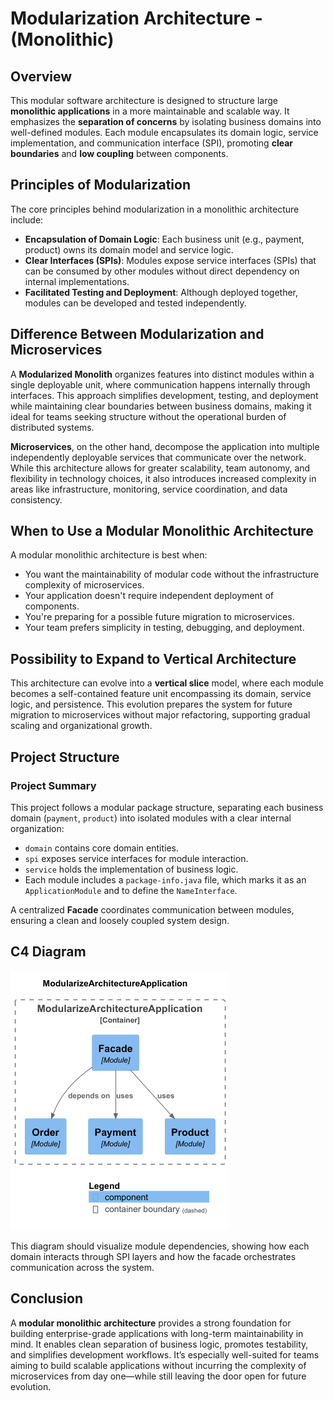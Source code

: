 # Modularization Architecture - (Monolithic)

## Overview

This modular software architecture is designed to structure large **monolithic applications** in a more maintainable and scalable way. It emphasizes the **separation of concerns** by isolating business domains into well-defined modules. Each module encapsulates its domain logic, service implementation, and communication interface (SPI), promoting **clear boundaries** and **low coupling** between components.

## Principles of Modularization

The core principles behind modularization in a monolithic architecture include:

- **Encapsulation of Domain Logic**: Each business unit (e.g., payment, product) owns its domain model and service logic.
- **Clear Interfaces (SPIs)**: Modules expose service interfaces (SPIs) that can be consumed by other modules without direct dependency on internal implementations.
- **Facilitated Testing and Deployment**: Although deployed together, modules can be developed and tested independently.

## Difference Between Modularization and Microservices

A **Modularized Monolith** organizes features into distinct modules within a single deployable unit, where communication happens internally through interfaces. This approach simplifies development, testing, and deployment while maintaining clear boundaries between business domains, making it ideal for teams seeking structure without the operational burden of distributed systems.

**Microservices**, on the other hand, decompose the application into multiple independently deployable services that communicate over the network. While this architecture allows for greater scalability, team autonomy, and flexibility in technology choices, it also introduces increased complexity in areas like infrastructure, monitoring, service coordination, and data consistency.

## When to Use a Modular Monolithic Architecture

A modular monolithic architecture is best when:

- You want the maintainability of modular code without the infrastructure complexity of microservices.
- Your application doesn't require independent deployment of components.
- You're preparing for a possible future migration to microservices.
- Your team prefers simplicity in testing, debugging, and deployment.

## Possibility to Expand to Vertical Architecture

This architecture can evolve into a **vertical slice** model, where each module becomes a self-contained feature unit encompassing its domain, service logic, and persistence. This evolution prepares the system for future migration to microservices without major refactoring, supporting gradual scaling and organizational growth.

## Project Structure

### Project Summary

This project follows a modular package structure, separating each business domain (`payment`, `product`) into isolated modules with a clear internal organization:

- `domain` contains core domain entities.
- `spi` exposes service interfaces for module interaction.
- `service` holds the implementation of business logic.
- Each module includes a `package-info.java` file, which marks it as an `ApplicationModule` and to define the `NameInterface`.

A centralized **Facade** coordinates communication between modules, ensuring a clean and loosely coupled system design.

## C4 Diagram

![img.png](img.png)

This diagram should visualize module dependencies, showing how each domain interacts through SPI layers and how the facade orchestrates communication across the system.

## Conclusion

A **modular monolithic architecture** provides a strong foundation for building enterprise-grade applications with long-term maintainability in mind. It enables clean separation of business logic, promotes testability, and simplifies development workflows. It’s especially well-suited for teams aiming to build scalable applications without incurring the complexity of microservices from day one—while still leaving the door open for future evolution.
